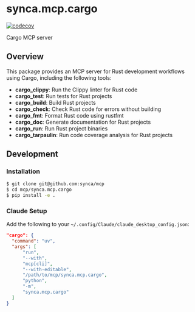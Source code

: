 # synca.mcp.cargo

[![codecov](https://codecov.io/gh/synca/mcp/branch/main/graph/badge.svg?flag=synca.mcp.cargo)](https://codecov.io/gh/synca/mcp)

Cargo MCP server

## Overview

This package provides an MCP server for Rust development workflows using Cargo, including the following tools:

- **cargo_clippy**: Run the Clippy linter for Rust code
- **cargo_test**: Run tests for Rust projects
- **cargo_build**: Build Rust projects
- **cargo_check**: Check Rust code for errors without building
- **cargo_fmt**: Format Rust code using rustfmt
- **cargo_doc**: Generate documentation for Rust projects
- **cargo_run**: Run Rust project binaries
- **cargo_tarpaulin**: Run code coverage analysis for Rust projects

## Development

### Installation

```bash
$ git clone git@github.com:synca/mcp
$ cd mcp/synca.mcp.cargo
$ pip install -e .
```

### Claude Setup

Add the following to your `~/.config/Claude/claude_desktop_config.json`:

```json
"cargo": {
  "command": "uv",
  "args": [
      "run",
      "--with",
      "mcp[cli]",
      "--with-editable",
      "/path/to/mcp/synca.mcp.cargo",
      "python",
      "-m",
      "synca.mcp.cargo"
  ]
}
```
